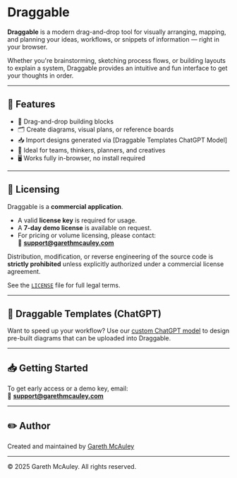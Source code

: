 # Draggable

**Draggable** is a modern drag-and-drop tool for visually arranging, mapping, and planning your ideas, workflows, or snippets of information — right in your browser.

Whether you're brainstorming, sketching process flows, or building layouts to explain a system, Draggable provides an intuitive and fun interface to get your thoughts in order.

---

## 🚀 Features

- 🧩 Drag-and-drop building blocks
- 🗂️ Create diagrams, visual plans, or reference boards
- 📥 Import designs generated via [Draggable Templates ChatGPT Model]
- 🧠 Ideal for teams, thinkers, planners, and creatives
- 🖥️ Works fully in-browser, no install required

---

## 🔑 Licensing

Draggable is a **commercial application**.

- A valid **license key** is required for usage.
- A **7-day demo license** is available on request.
- For pricing or volume licensing, please contact:  
  📧 **support@garethmcauley.com**

Distribution, modification, or reverse engineering of the source code is **strictly prohibited** unless explicitly authorized under a commercial license agreement.

See the [`LICENSE`](LICENSE.txt) file for full legal terms.

---

## 🧠 Draggable Templates (ChatGPT)

Want to speed up your workflow? Use our [custom ChatGPT model](https://chatgpt.com/g/g-68721123eca08191a33eb8d997c19b1c-draggable-templates) to design pre-built diagrams that can be uploaded into Draggable.

---

## 📥 Getting Started

To get early access or a demo key, email:  
📧 **support@garethmcauley.com**


---

## ✏️ Author

Created and maintained by [Gareth McAuley](mailto:support@garethmcauley.com)

---

© 2025 Gareth McAuley. All rights reserved.
